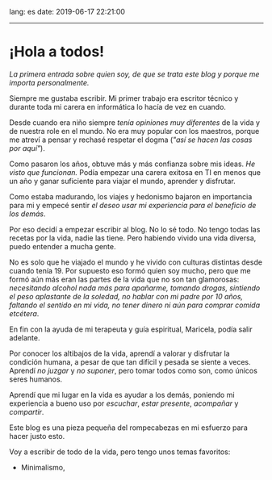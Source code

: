 lang: es
date: 2019-06-17 22:21:00

---

# ¡Hola a todos!

_La primera entrada sobre quien soy, de que se trata este blog y porque me importa personalmente._

Siempre me gustaba escribir. Mi primer trabajo era escritor técnico y durante toda mi carera en informática lo hacía de vez en cuando.

Desde cuando era niño siempre _tenía opiniones muy diferentes_ de la vida y de nuestra role en el mundo. No era muy popular con los maestros, porque me atreví a pensar y rechasé respetar el dogma (_"así se hacen las cosas por aquí"_).

Como pasaron los años, obtuve más y más confianza sobre mis ideas. _He visto que funcionan._ Podía empezar una carera exitosa en TI en menos que un año y ganar suficiente para viajar el mundo, aprender y disfrutar.

Como estaba madurando, los viajes y hedonismo bajaron en importancia para mi y empecé sentir _el deseo usar mi experiencia para el beneficio de los demás_.

Por eso decidí a empezar escribir al blog. No lo sé todo. No tengo todas las recetas por la vida, nadie las tiene. Pero habiendo vivido una vida diversa, puedo entender a mucha gente.

No es solo que he viajado el mundo y he vivido con culturas distintas desde cuando tenía 19. Por supuesto eso formó quien soy mucho, pero que me formó aún más eran las partes de la vida que no son tan glamorosas: _necesitando alcohol nada más para apañarme, tomando drogas, sintiendo el peso aplastante de la soledad, no hablar con mi padre por 10 años, faltando el sentido en mi vida, no tener dinero ni aún para comprar comida etcétera_.

En fin con la ayuda de mi terapeuta y guía espiritual, Maricela, podía salir adelante.

Por conocer los altibajos de la vida, aprendí a valorar y disfrutar la condición humana, a pesar de que tan difícil y pesada se siente a veces. Aprendí _no juzgar_ y _no suponer_, pero tomar todos como son, como únicos seres humanos.

Aprendí que mi lugar en la vida es ayudar a los demás, poniendo mi experiencia a bueno uso por _escuchar_, _estar presente_, _acompañar_ y _compartir_.

Este blog es una pieza pequeña del rompecabezas en mi esfuerzo para hacer justo esto.

Voy a escribir de todo de la vida, pero tengo unos temas favoritos:

- Minimalismo,